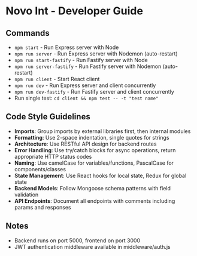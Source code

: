 # Novo Int - Developer Guide

## Commands
- `npm start` - Run Express server with Node
- `npm run server` - Run Express server with Nodemon (auto-restart)
- `npm run start-fastify` - Run Fastify server with Node
- `npm run server-fastify` - Run Fastify server with Nodemon (auto-restart)
- `npm run client` - Start React client
- `npm run dev` - Run Express server and client concurrently
- `npm run dev-fastify` - Run Fastify server and client concurrently
- Run single test: `cd client && npm test -- -t "test name"`

## Code Style Guidelines
- **Imports**: Group imports by external libraries first, then internal modules
- **Formatting**: Use 2-space indentation, single quotes for strings
- **Architecture**: Use RESTful API design for backend routes
- **Error Handling**: Use try/catch blocks for async operations, return appropriate HTTP status codes
- **Naming**: Use camelCase for variables/functions, PascalCase for components/classes
- **State Management**: Use React hooks for local state, Redux for global state
- **Backend Models**: Follow Mongoose schema patterns with field validation
- **API Endpoints**: Document all endpoints with comments including params and responses

## Notes
- Backend runs on port 5000, frontend on port 3000
- JWT authentication middleware available in middleware/auth.js
